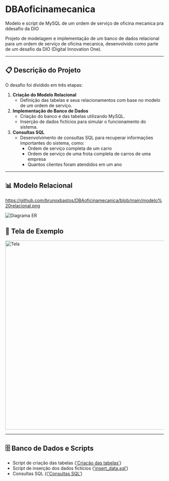# DBAoficinamecanica
Modelo e script de MySQL de um ordem de serviço de oficina mecanica pra ddesafio da DIO

Projeto de modelagem e implementação de um banco de dados relacional para um ordem de serviço de oficina mecanica, desenvolvido como parte de um desafio da DIO (Digital Innovation One).

---

## 📋 Descrição do Projeto

O desafio foi dividido em três etapas:

1. **Criação do Modelo Relacional**
   - Definição das tabelas e seus relacionamentos com base no modelo de um ordem de serviço.
2. **Implementação do Banco de Dados**
   - Criação do banco e das tabelas utilizando MySQL.
   - Inserção de dados fictícios para simular o funcionamento do sistema.
3. **Consultas SQL**
   - Desenvolvimento de consultas SQL para recuperar informações importantes do sistema, como:
     - Ordem de serviço completa de um carro
     - Ordem de serviço de uma frota completa de carros de uma empresa
     - Quantos clientes foram atendidos em um ano

---

## 📊 Modelo Relacional

https://github.com/brunoxbastos/DBAoficinamecanica/blob/main/modelo%20relacional.png

![Diagrama ER]([imagens/diagrama.png](https://github.com/brunoxbastos/DBAoficinamecanica/blob/main/modelo%20relacional.png))

## 📸 Tela de Exemplo

<img src="[imagens/tela.png](https://github.com/brunoxbastos/DBAoficinamecanica/blob/main/modelo%20relacional.png)" alt="Tela" width="600"/>

---

## 🗄️ Banco de Dados e Scripts

- Script de criação das tabelas (['Criação das tabelas'](https://github.com/brunoxbastos/DBAoficinamecanica/blob/main/tabelas_oficina_mecanica.sql))
- Script de inserção dos dados fictícios (['insert_data.sql'](https://github.com/brunoxbastos/DBAoficinamecanica/blob/main/dados.sql))
- Consultas SQL ((['Consultas SQL'](https://github.com/brunoxbastos/DBAoficinamecanica/blob/main/querys.sql))
